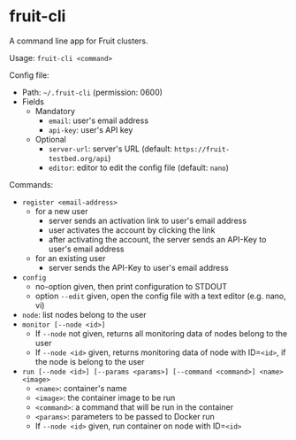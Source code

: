 fruit-cli
=========

A command line app for Fruit clusters.

Usage: `fruit-cli <command>`

Config file:
- Path: `~/.fruit-cli` (permission: 0600)
- Fields
  - Mandatory
    - `email`: user's email address
    - `api-key`: user's API key
  - Optional
    - `server-url`: server's URL (default: `https://fruit-testbed.org/api`)
    - `editor`: editor to edit the config file (default: `nano`)

Commands:
- `register <email-address>`
  - for a new user
    - server sends an activation link to user's email address
    - user activates the account by clicking the link
    - after activating the account, the server sends an API-Key to user's email address
  - for an existing user
    - server sends the API-Key to user's email address
- `config`
  - no-option given, then print configuration to STDOUT
  - option `--edit` given, open the config file with a text editor (e.g. nano, vi)
- `node`: list nodes belong to the user
- `monitor [--node <id>]`
  - If `--node` not given, returns all monitoring data of nodes belong to the user
  - If `--node <id>` given, returns monitoring data of node with ID=`<id>`,
    if the node is belong to the user
- `run [--node <id>] [--params <params>] [--command <command>] <name> <image>`
  - `<name>`: container's name
  - `<image>`: the container image to be run
  - `<command>`: a command that will be run in the container
  - `<params>`: parameters to be passed to Docker run
  - If `--node <id>` given, run container on node with ID=`<id>`
